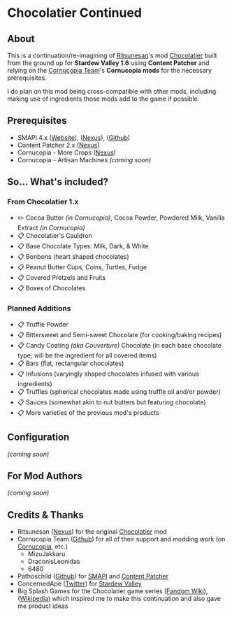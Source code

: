 # Chocolatier Continued

## About

This is a continuation/re-imagining of [Ritsunesan](https://www.nexusmods.com/stardewvalley/users/40687890)'s mod [Chocolatier](https://www.nexusmods.com/stardewvalley/mods/5403) built from the ground up for **Stardew Valley 1.6** using **Content Patcher** and relying on the [Cornucopia Team](https://github.com/MizuJakkaru/Cornucopia/?tab=readme-ov-file#cornucopia-team)'s **Cornucopia mods** for the necessary prerequisites.

I do plan on this mod being cross-compatible with other mods, including making use of ingredients those mods add to the game if possible.

## Prerequisites

- SMAPI 4.x ([Website](https://smapi.io/)), ([Nexus](https://www.nexusmods.com/stardewvalley/mods/2400)), ([Github](https://github.com/Pathoschild/SMAPI/releases))
- Content Patcher 2.x ([Nexus](https://www.nexusmods.com/stardewvalley/mods/1915))
- Cornucopia - More Crops ([Nexus](https://www.nexusmods.com/stardewvalley/mods/19508))
- Cornucopia - Artisan Machines *(coming soon)*

## So&hellip; What's included?

### From Chocolatier 1.x

- ✏️ Cocoa Butter *(in Cornucopia)*, Cocoa Powder, Powdered Milk, Vanilla Extract *(in Cornucopia)*
- 📋 Chocolatier's Cauldron
- 📋 Base Chocolate Types: Milk, Dark, & White
- 📋 Bonbons (heart shaped chocolates)
- 📋 Peanut Butter Cups, Coins, Turtles, Fudge
- 📋 Covered Pretzels and Fruits
- 📋 Boxes of Chocolates

### Planned Additions

- 📋 Truffle Powder
- 📋 Bittersweet and Semi-sweet Chocolate (for cooking/baking recipes)
- 📋 Candy Coating *(aka Couverture)* Chocolate (in each base chocolate type; will be the ingredient for all covered items)
- 📋 Bars (flat, rectangular chocolates)
- 📋 Infusions (varyingly shaped chocolates infused with various ingredients)
- 📋 Truffles (spherical chocolates made using truffle oil and/or powder)
- 📋 Sauces (somewhat akin to nut butters but featuring chocolate)
- 📋 More varieties of the previous mod's products

## Configuration

*(coming soon)*

## For Mod Authors

*(coming soon)*

## Credits & Thanks

- Ritsunesan ([Nexus](https://www.nexusmods.com/stardewvalley/users/40687890)) for the original [Chocolatier](https://www.nexusmods.com/stardewvalley/mods/5403) mod
- Cornucopia Team ([Github](https://github.com/MizuJakkaru/Cornucopia/?tab=readme-ov-file#cornucopia-team)) for all of their support and modding work (on [Cornucopia](https://github.com/MizuJakkaru/Cornucopia/), etc.)
  - MizuJakkaru
  - DraconisLeonidas
  - 6480
- Pathoschild ([Github](https://github.com/Pathoschild)) for [SMAPI](https://smapi.io/) and [Content Patcher](https://www.nexusmods.com/stardewvalley/mods/1915)
- ConcernedApe ([Twitter](https://twitter.com/concernedape)) for [Stardew Valley](https://www.stardewvalley.net/)
- Big Splash Games for the Chocolatier game series ([Fandom Wiki](https://the-chocolatier-series.fandom.com/wiki/The_Chocolatier_Series_Wiki)), ([Wikipedia](https://en.wikipedia.org/wiki/Chocolatier_(video_game))) which inspired me to make this continuation and also gave me product ideas
